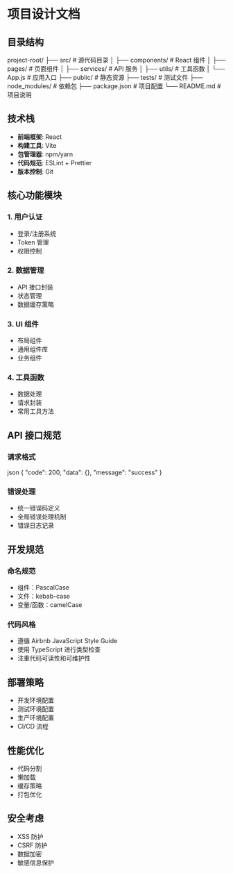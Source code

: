 # 项目设计文档

## 目录结构 

project-root/
├── src/ # 源代码目录
│ ├── components/ # React 组件
│ ├── pages/ # 页面组件
│ ├── services/ # API 服务
│ ├── utils/ # 工具函数
│ └── App.js # 应用入口
├── public/ # 静态资源
├── tests/ # 测试文件
├── node_modules/ # 依赖包
├── package.json # 项目配置
└── README.md # 项目说明

## 技术栈

- **前端框架**: React
- **构建工具**: Vite
- **包管理器**: npm/yarn
- **代码规范**: ESLint + Prettier
- **版本控制**: Git

## 核心功能模块

### 1. 用户认证
- 登录/注册系统
- Token 管理
- 权限控制

### 2. 数据管理
- API 接口封装
- 状态管理
- 数据缓存策略

### 3. UI 组件
- 布局组件
- 通用组件库
- 业务组件

### 4. 工具函数
- 数据处理
- 请求封装
- 常用工具方法

## API 接口规范

### 请求格式

json
{
"code": 200,
"data": {},
"message": "success"
}

### 错误处理
- 统一错误码定义
- 全局错误处理机制
- 错误日志记录

## 开发规范

### 命名规范
- 组件：PascalCase
- 文件：kebab-case
- 变量/函数：camelCase

### 代码风格
- 遵循 Airbnb JavaScript Style Guide
- 使用 TypeScript 进行类型检查
- 注重代码可读性和可维护性

## 部署策略

- 开发环境配置
- 测试环境配置
- 生产环境配置
- CI/CD 流程

## 性能优化

- 代码分割
- 懒加载
- 缓存策略
- 打包优化

## 安全考虑

- XSS 防护
- CSRF 防护
- 数据加密
- 敏感信息保护